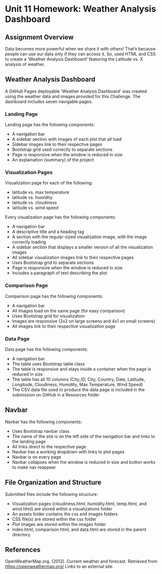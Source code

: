 # Unit 11 Homework: Weather Analysis Dashboard

## Assignment Overview

Data becomes more powerful when we share it with others! That’s because people can use our data only if they can access it. So, used HTML and CSS to create a 'Weather Analysis Dashboard' featuring the Latitude vs. X analysis of weather. 

## Weather Analysis Dashboard
A GitHub Pages deployable 'Weather Analysis Dashboard' was created using the weather data and images provided for this Challenge. The dashboard includes seven navigable pages. 

### Landing Page
Landing page  has the following components:
  * A navigation bar
  * A sidebar section with images of each plot that all load
  * Sidebar images link to their respective pages
  * Bootstrap grid used correctly to separate sections
  * Page is responsive when the window is reduced in size
  * An explaination (summary) of the project  

### Visualization Pages
Visualization page for each of the following:
  * latitude vs. max temperature
  * latitude vs. humidity 
  * latitude vs. cloudiness 
  * latitude vs. wind speed 

Every visualization page has the following components:
  * A navigation bar
  * A descriptive title and a heading tag
  * A section with the regular-sized visualization image, with the image correctly loading
  * A sidebar section that displays a smaller version of all the visualization images
  * All sidebar visualization images link to their respective pages
  * Uses Bootstrap grid to separate sections 
  * Page is responsive when the window is reduced in size
  * Includes a paragraph of text describing the plot  

### Comparison Page 
Comparison page has the following components:
  * A navigation bar
  * All Images load on the same page (for easy comparison)
  * Uses Bootstrap grid for visualization
  * Images are responsive (2x2 on large screens and 4x1 on small screens)
  * All images link to their respective visualization page
  
### Data Page
Data page has the following components:
  * A navigation bar
  * The table uses Bootstrap table class
  * The table is responsive and stays inside a container when the page is reduced in size 
  * The table has all 10 columns (City_ID, City, Country, Date, Latitude, Longitude, Cloudiness, Humidity, Max Temperature, Wind Speed) 
  * The CSV data file used to produce the data page is included in the submission on GitHub in a Resources folder
  
## Navbar
Navbar has the following components:
  * Uses Bootstrap navbar class
  * The name of the site is on the left side of the navigation bar and links to the landing page
  * All links direct to the respective page 
  * Navbar has a working dropdown with links to plot pages
  * Navbar is on every page 
  * Navbar collapses when the window is reduced in size and button works to make nav reappear 
  
## File Organization and Structure 
Submitted files include the following structure:
  * Visualization pages (cloudiness.html, humidity.html, temp.html, and wind.html) are stored within a visualizations folder
  * An assets folder contains the css and images folders 
  * CSS file(s) are stored within the css folder 
  * Plot images are stored within the images folder 
  * index.html, comparison.html, and data.html are stored in the parent directory
  
## References
OpenWeatherMap.org. (2012). Сurrent weather and forecast. Retrieved from https://openweathermap.org/ Links to an external site.  

